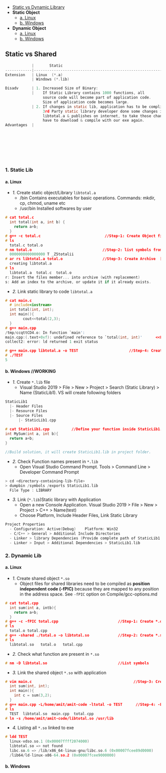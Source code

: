 - [Static vs Dynamic Library](#vs)
- **Static Object**
  - [a. Linux](#lis)
  - [b. Windows](#wins)
- **Dynamic Object**
  - [a. Linux](#lid)
  - [b. Windows](#wind)


<a name=vs></a>
## Static vs Shared
```c
            |       Static                                                     |   Dynamic
------------|------------------------------------------------------------------|------------
Extension   | Linux  (*.a)                                                     | (*.so)
            | Windows (*.lib)                                                  | (*.dll)

Disadv      | 1. Increased Size of Binary:                                     |
            |    If Static Library contains 1000 functions, all                |
                 source code will become part of application code. 
                 Size of application code becomes large.
            | 2. If changes in static lib, application has to be complied again
                 3rd Party static library developer done some changes in 
                 libtotal.a & publishes on internet, to take those changes we 
                 have to download & compile with our exe again.
Advantages  |                                                                  | 1. Size of Binary not increased
                                                                                    A dynamic library does not become part of
                                                                                    application code. These are stored at some
                                                                                    memory (/usr/lib64/libutil.so) Only address
                                                                                    of function is placed inside with the exe.
                                                                               | 2. If changes happens in Dynamic Library
                                                                                    provided by 3rd party, application need not
                                                                                    to be complied.
```

### 1. Static Lib
<a name=lis></a>
#### a. Linux
- _1._ Create static object/Library `libtotal.a`
  - /bin Contains executables for basic operations. Commands: mkdir, cp, chmod, uname etc
  - /usr/bin Installed softwares by user
```c
# cat total.c
  int total(int a, int b) {
    return a+b;
  }
# g++ -c total.c                             //Step-1: Create Object file
# ls
  total.c total.o
# nm total.o                                //Step-2: list symbols from object files 
  0000000000000000 T _Z5totalii
# ar rs libtotal.a total.o                  //Step-3: Create Archive  [OR ar -cvq]
  creating libtotal.a
# ls
  libtotal.a  total.c  total.o
r: Insert the files member... into archive (with replacement)
s: Add an index to the archive, or update it if it already exists.
```
- _2._ Link static library to code `libtotal.a`
```c
# cat main.c
  # include<iostream>
  int total(int, int);
  int main(){
        cout<<total(2,3);
  }
# g++ main.cpp
/tmp/ccqttCD4.o: In function `main':
main.cpp:(.text+0xf): undefined reference to `total(int, int)'      <<Linker Error. Compiler only check declaration(which it finds). Linker cannot find definition
collect2: error: ld returned 1 exit status

# g++ main.cpp libtotal.a -o TEST                       //Step-4: Create EXE
# ./TEST
5
```

<a name=wins></a>
#### b. Windows          //WORKING
- _1._ Create `*.lib` file
  - Visual Studio 2019 > File > New > Project > Search (Static Library) > Name (StaticLib1). VS will create following folders
```c
StaticLib1
  |- Header Files
  |- Resource Files
  |- Source Files
      |- StaticLib1.cpp
      
# cat StaticLib1.cpp          //Define your function inside StaticLib1.cpp
int MySum(int a, int b){
  return a+b;
}      

//Build solution, it will create StaticLib1.lib in project folder.
```
- _2._ Check Function names present in `*.lib`
  - Open Visual Studio Command Prompt. Tools > Command Line > Developer Command Prompt
```c
> cd <directory-containing-lib-file>
> dumpbin /symbols /exports StaticLib1.lib
  File Type : LIBRARY
```
- _3._ Link (`*.lib`)Static library with Application
  - Open a new Console Application. Visual Studio 2019 > File > New > Project > C++ > Name(test)
  - Choose Platform, Include Header Files, Link Static Library
```c
Project Properties 
  - Configuration: Active(Debug)    Platform: Win32
  - C/C++ > General > Additional Include Directories                         //Include Header file
  - Linker > library Dependencies (Provide complete path of StaticLib1.lib)  //Link the Library
  - Linker > Input > Additional Dependencies > StaticLib1.lib                //Add Library Name
```

### 2. Dynamic Lib
<a name=lid></a>
#### a. Linux
- _1._ Create shared object `*.so`
  - Object files for shared libraries need to be compiled as **position independent code (-fPIC)** because they are mapped to any position in the address space. See `-fPIC` option on Compile/gcc-options.md
```c
# cat total.cpp
  int sum(int a, intb){ 
    return a+b; 
  }
# g++ -c -fPIC total.cpp                           //Step-1: Create *.o (Object Files) with -fPIC flag enabled
# ls
  total.o total.cpp
# g++ -shared ./total.o -o libtotal.so             //Step-2: Create *.so(Shared object) with -shared flag
# ls
  libtotal.so   total.o   total.cpp
```
- _2._ Check what function are present in `*.so`
```c
# nm -D libtotal.so                                //List symbols
```
- _3._ Link the shared object `*.so` with application
```c
# vim main.c                                              //Step-3: Create driver file
  int sum(int, int);
  int main(){ 
    int c = sum(3,2); 
  }
# g++ main.cpp -L/home/amit/amit-code -ltotal -o TEST      //Step-4: -L<path-to-shared-lib-dir>  -l<named of shared library without .so>
# ls
  TEST  libtotal.so  main.cpp  total.cpp
# ln -s /home/amit/amit-code/libtotal.so /usr/lib
``` 
- _4._ Listing all `*.so` linked to exe
```c
# ldd TEST
  linux-vdso.so.1 (0x00007ffff2074000)
  libtotal.so => not found
  libc.so.6 => /lib/x86_64-linux-gnu/libc.so.6 (0x00007fcee89d0000)
  /lib64/ld-linux-x86-64.so.2 (0x00007fcee9000000)
```

<a name=wins></a>
#### b. Windows
